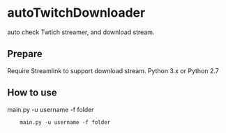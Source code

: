 # autoTwitchDownloader
auto check Twtich streamer, and download stream.

## Prepare
Require Streamlink to support download stream.
Python 3.x or Python 2.7

## How to use
main.py
-u username
-f folder

		main.py -u username -f folder
